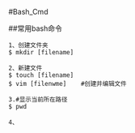 #Bash_Cmd

##常用bash命令

	1、创建文件夹
	$ mkdir [filename]
	
	2、新建文件
	$ touch [filename]
	$ vim [filenwme]	#创建并编辑文件
		
	3.#显示当前所在路径
	$ pwd			
	
	4、
	
